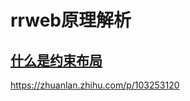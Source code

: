 # rrweb原理解析

## [什么是约束布局](https://zhuanlan.zhihu.com/p/103253120)
https://zhuanlan.zhihu.com/p/103253120